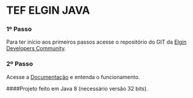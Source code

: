 # TEF ELGIN JAVA 
### 1º Passo
Para ter início aos primeiros passos acesse o repositório do GIT da <a href=“https://github.com/ElginDeveloperCommunity/TEF-Elgin/“>Elgin Developers Community</a>.
### 2º Passo
Acesse a <a href="https://elgindevelopercommunity.github.io/group__g7.html">Documentação</a> e entenda o funcionamento.


####Projeto feito em Java 8 (necessário versão 32 bits).

